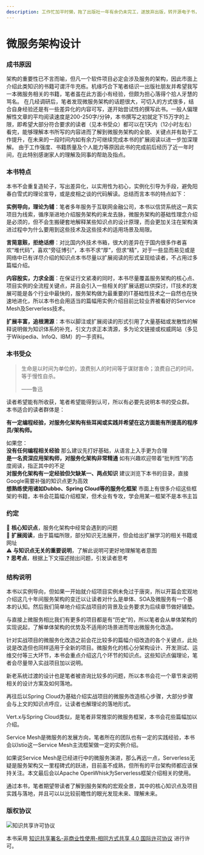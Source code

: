 ```yaml
---
description: 工作忙加平时懒，拖了出版社一年有余仍未完工，遂放弃出版，转开源电子书，有空时心情好时可以自由地补充完善。
---
```


# 微服务架构设计

### 成书原因

架构的重要性已不言而喻，但凡一个软件项目必定会涉及服务的架构，因此市面上介绍此类知识的书籍可谓汗牛充栋。机缘巧合下笔者结识一出版社朋友并希望我写一本微服务相关的书籍，笔者虽在此方面小有经验，但颇为担心落得个拾人牙慧的骂名。 在几经调研后，笔者发现微服务架构的话题很大，可切入的方式很多，结合自身经验还是有一些差异化的内容可写，遂开始尝试性的撰写此书。一般人偏理解性文章的平均阅读速度是200-250字/分钟，本书撰写之初就定下15万字的上限，即希望大部分符合要求的读者（见本书受众）都可以在1天内（12小时左右）看完，能够理解本书所写的内容进而了解到微服务架构的全貌、关键点并有助于工作提升，在未来的一段时间内如有余力可继续完成本书的扩展阅读以进一步加深理解。 由于工作强度、书籍质量及个人能力等原因此书的完成前后经历了近一年时间，在此特别感谢家人的理解及同事的帮助及指点。 

### 本书特点

本书不会重复造轮子，写出差异化，以实用性为初心，实例化引导为手段，避免阳春白雪式的理论宣导，或是皮相之谈的代码解读。总结而言本书的特点如下：

**实例导向，理论为辅**：笔者多年服务于互联网金融公司，本书以信贷系统这一真实项目为线索，循序渐进地介绍服务架构的来龙去脉，微服务架构的基础性理念介绍是必须的，但不会生搬硬套地解释某些知识点的设计原理，而会更加关注在架构演进过程中为什么要用到这些技术及这些技术的适用场景及局限。

**言简意赅，拒绝话痨**：对比国内外技术书箱，很大的差异在于国内很多作者喜欢“堆代码”，喜欢“旁征博引”，本书不求“厚”，但求“精”，对于一些显而易见或是网络中已有详尽介绍的知识点本书尽量以扩展阅读的形式呈现给读者，不占用过多篇幅介绍。

**内容殷实，力求全面**：在保证行文紧凑的同时，本书尽量覆盖服务架构的核心点、项目实例的全流程关键点，并且会引入一些相关的扩展话题以供探讨，IT技术的发展可能是各个行业中最快的，服务架构做为最重要的IT基础性技术之一自然也在快速地进化，所以本书也会用适当的篇幅用实例介绍目前比较业界被看好的Service Mesh及Serverless技术。 

**扩展丰富，追根溯源**：本书以脚注或扩展阅读的形式引用了大量基础或发散性的解释说明做为知识体系的补充，引文力求正本清源，多为论文链接或权威网站（多见于Wikipedia、InfoQ、IBM）的一手资料。

### 本书受众

> 生命是以时间为单位的，浪费别人的时间等于谋财害命；浪费自己的时间，等于慢性自杀。
>
> ——鲁迅

读者希望能有所收获，笔者希望能得到认可，所以有必要先说明本书的受众群。 本书适合的读者群体是：

**有一定编程经验，对服务化架构有些耳闻或实践并希望在这方面能有所提高的程序员/架构师。**

如果您：   
**没有任何编程相关经验** 那么建议先打好基础，从语言上入手更为合理  
**是一名资深应用架构师，对服务化架构非常精通** 如有兴趣欢迎带着“批判性”的态度阅读，指正其中的不足  
**对服务化架构有一定经验但欠缺某一、两点知识** 建议浏览下本书的目录，直接Google需要补强的知识点更为高效  
**想熟练使用诸如Dubbo、Spring Cloud等的服务化框架** 市面上有很多介绍这些框架的书籍，本书会花篇幅介绍框架，但术业有专攻，学会用某一框架不是本书主旨

### 约定

🔆 **核心知识点**，服务化架构中经常会遇到的问题   
📖 **扩展阅读**，由于篇幅所限，部分知识无法展开，但会给出扩展学习的相关书籍或网址   
⚠ **与知识点无关的重要说明**，了解此说明可更好地理解笔者意图   
❓ **思考点**，根据上下文描述抛出问题，引发读者思考

### 结构说明

本书以实例导向，但如果一开始就介绍项目实例未免过于唐突，所以开篇会宏观地介绍这几十年间服务架构的变迁以让读者对什么是单体、SOA及微服务有一个基本的认知。然后我们简单地介绍实战项目的背景及业务要求为后续章节做好铺垫。 

与直接上微服务相比我们有更多的项目都是有“历史”的，所以笔者会从单体架构的实现说起，了解单体架构的优势及不适用的场景进而带出微服务化改造。 

针对实战项目的微服务化改造之前会花比较多的篇幅介绍改造的各个关键点，此处说是改造但也同样适用于全新的项目。微服务化的核心分架构设计、开发测试、运维交付等三大环节，本书会重点介绍这几个环节的知识点。这些知识点偏理论，笔者会尽量带入实战项目加以说明。 

新老系统过渡的设计也是笔者被咨询比较多的问题，所以本书会花一个章节来说明相关的设计方案及如何落地。

再往后以Spring Cloud为基础介绍实战项目的微服务改造核心步骤，大部分步骤会与上文的知识点呼应，让读者也解理论的落地形式。

Vert.x与Spring Cloud类似，是笔者非常推崇的微服务框架，本书会花些篇幅加以介绍。

Service Mesh是微服务的发展方向，笔者所在的团队也有一定的实践经验，本书会以Istio这一Service Mesh主流框架做一定的实例介绍。 

如果说Service Mesh是已经进行中的微服务演进，那么再远一点，Serverless无疑是服务架构又一里程碑式的跃进，目前虽不成熟，但所有的平台架构师都应该保持关注。本文最后会以Apache OpenWhisk为Serverless框架介绍相关的使用。 

通过本书，笔者期望带读者了解到服务架构的宏观全景，其中的核心知识点及项目实践与落地，并且可以以比较前瞻性的眼光发现未来、理解未来。

### 版权协议

![&#x77E5;&#x8BC6;&#x5171;&#x4EAB;&#x8BB8;&#x53EF;&#x534F;&#x8BAE;](https://i.creativecommons.org/l/by-nc-sa/4.0/88x31.png)

本书采用 [知识共享署名-非商业性使用-相同方式共享 4.0 国际许可协议](http://creativecommons.org/licenses/by-nc-sa/4.0/) 进行许可。


